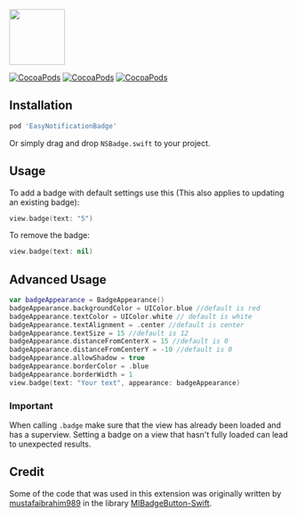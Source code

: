
<img src="Screenshots/heading.gif"  height="100" />

[![CocoaPods](https://img.shields.io/cocoapods/v/EasyNotificationBadge.svg)]()
[![CocoaPods](https://img.shields.io/cocoapods/l/EasyNotificationBadge.svg)]()
[![CocoaPods](https://img.shields.io/cocoapods/p/EasyNotificationBadge.svg)]()

## Installation


```bash
pod 'EasyNotificationBadge'
```

Or simply drag and drop ```NSBadge.swift``` to your project.

## Usage

To add a badge with default settings use this (This also applies to updating an existing badge):
```swift
view.badge(text: "5")
```

To remove the badge:

```swift
view.badge(text: nil)
```

## Advanced Usage

```swift
var badgeAppearance = BadgeAppearance()
badgeAppearance.backgroundColor = UIColor.blue //default is red
badgeAppearance.textColor = UIColor.white // default is white
badgeAppearance.textAlignment = .center //default is center
badgeAppearance.textSize = 15 //default is 12
badgeAppearance.distanceFromCenterX = 15 //default is 0
badgeAppearance.distanceFromCenterY = -10 //default is 0
badgeAppearance.allowShadow = true
badgeAppearance.borderColor = .blue
badgeAppearance.borderWidth = 1
view.badge(text: "Your text", appearance: badgeAppearance)
```

### Important
When calling `.badge` make sure that the view has already been loaded and has a superview. Setting a badge on a view that hasn't fully loaded can lead to unexpected results.

## Credit
Some of the code that was used in this extension was originally written by [mustafaibrahim989](https://github.com/mustafaibrahim989) in the library [MIBadgeButton-Swift](https://github.com/mustafaibrahim989/MIBadgeButton-Swift).
